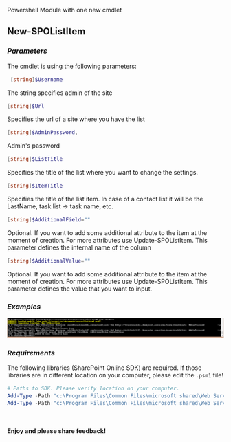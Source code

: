 Powershell Module with one new cmdlet 

 

## **New-SPOListItem**

### *Parameters*

The cmdlet is using the following parameters:
```powershell
 [string]$Username
 ```
The string specifies admin of the site
```powershell
[string]$Url
```
Specifies the url of a site where you have the list
```powershell
[string]$AdminPassword,
```
Admin's password
```powershell
[string]$ListTitle
```
Specifies the title of the list where you want to change the settings.
```powershell
[string]$ItemTitle
```
Specifies the title of the list item. In case of a contact list it will be the LastName, task list -> task name, etc.
```powershell
[string]$AdditionalField=""
```
Optional. If you want to add some additional attribute to the item at the moment of creation. For more attributes use Update-SPOListItem. This parameter defines the internal name of the column
```powershell
[string]$AdditionalValue=""
```
Optional. If you want to add some additional attribute to the item at the moment of creation. For more attributes use Update-SPOListItem. This parameter defines the value that you want to input.

### *Examples*

<img src="../Create new list item using Powershell/Newlistitem.PNG">

### *Requirements*

The following libraries (SharePoint Online SDK) are required. If those libraries are in different location on your computer, please edit the ```.psm1``` file!

```PowerShell
# Paths to SDK. Please verify location on your computer.  
Add-Type -Path "c:\Program Files\Common Files\microsoft shared\Web Server Extensions\15\ISAPI\Microsoft.SharePoint.Client.dll"   
Add-Type -Path "c:\Program Files\Common Files\microsoft shared\Web Server Extensions\15\ISAPI\Microsoft.SharePoint.Client.Runtime.dll"  
``` 
 
 <br/><br/>
<b>Enjoy and please share feedback!</b>

 

 
